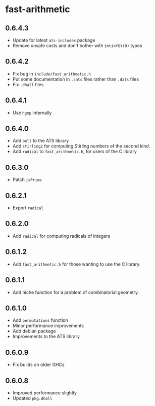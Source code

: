 # fast-arithmetic

## 0.6.4.3

  * Update for latest `ats-includes` package
  * Remove unsafe casts and don't bother with `intinfGt(0)` types

## 0.6.4.2

  * Fix bug in `include/fast_arithmetic.h`
  * Put some documentation in `.sats` files rather than `.dats` files
  * Fix `.dhall` files

## 0.6.4.1

  * Use `hgmp` internally

## 0.6.4.0

  * Add `bell` to the ATS library
  * Add `stirling2` for computing Stirling numbers of the second kind.
  * Add `radical` to `fast_arithmetic.h`, for users of the C library

## 0.6.3.0
  
  * Patch `isPrime`

## 0.6.2.1

  * Export `radical`

## 0.6.2.0

  * Add `radical` for computing radicals of integers

## 0.6.1.2

  * Add `fast_arithmetic.h` for those wanting to use the C library.

## 0.6.1.1
  
  * Add niche function for a problem of combinatorial geometry.

## 0.6.1.0

  * Add `permutations` function
  * Minor performance improvements
  * Add debian package
  * Improvements to the ATS library

## 0.6.0.9

  * Fix builds on older GHCs

## 0.6.0.8

  * Improved performance slightly
  * Updated `pkg.dhall`
